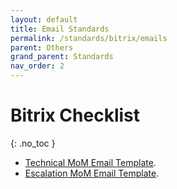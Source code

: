 ```yaml
---
layout: default
title: Email Standards
permalink: /standards/bitrix/emails
parent: Others
grand_parent: Standards
nav_order: 2
---
```


# Bitrix Checklist
{: .no_toc }

- [Technical MoM Email Template](https://github.com/PT-Akar-Inti-Teknologi/pt-akar-inti-teknologi.github.io/blob/main/downloads/Technical-MoM.template.md).
- [Escalation MoM Email Template](https://github.com/PT-Akar-Inti-Teknologi/pt-akar-inti-teknologi.github.io/blob/main/downloads/Escalation-MoM.template.md).
